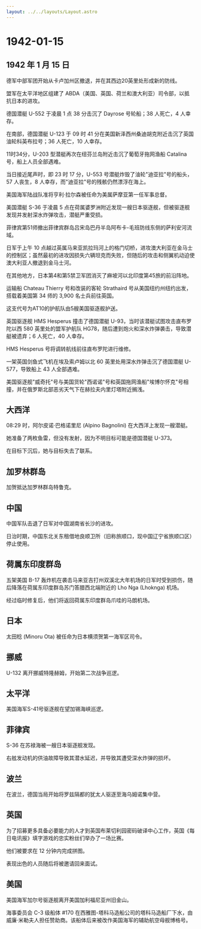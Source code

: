 ```yaml
---
layout: ../../layouts/Layout.astro
---
```


# 1942-01-15

## 1942 年 1 月 15 日

德军中部军团开始从卡卢加州区撤退，并在其西边20英里处形成新的防线。

盟军在太平洋地区组建了
ABDA（美国、英国、荷兰和澳大利亚）司令部，以抵抗日本的进攻。

德国潜艇 U-552 于凌晨 1 点 38 分击沉了 Dayrose 号轮船；38 人死亡，4
人幸存。

在南部，德国潜艇 U-123 于 09 时 41
分在美国新泽西州桑迪胡克附近击沉了英国油轮科英布拉号；36 人死亡，10
人幸存。

11时34分，U-203 型潜艇再次在纽芬兰岛附近击沉了葡萄牙拖网渔船 Catalina
号，船上人员全部遇难。

当日接近尾声时，即 23 时 17 分，U-553
号潜艇炸毁了油轮"迪亚拉"号的船头，57 人丧生，8
人幸存，而"迪亚拉"号的残骸仍然漂浮在海上。

美国海军陆战队准将亨利·拉尔森被任命为美属萨摩亚第一任军事总督。

美国潜艇 S-36 于凌晨 5
点在荷属婆罗洲附近发现一艘日本驱逐舰，但被驱逐舰发现并发射深水炸弹攻击，潜艇严重受损。

菲律宾第51师撤出菲律宾群岛吕宋岛巴丹半岛阿布卡-毛班防线东侧的萨利安河流域。

日军于上午 10
点越过英属马来亚凯拉玛河上的格门切桥，进攻澳大利亚在金马士的控制区；虽然最初的进攻因损失六辆坦克而失败，但随后的攻击和侧翼机动迫使澳大利亚人撤退到金马士河。

在其他地方，日本第4和第5禁卫军团消灭了麻坡河以北印度第45旅的前沿阵地。

运输船 Chateau Thierry 号和改装的客轮 Strathaird
号从美国纽约州纽约出发，搭载着美国第 34 师的 3,900 名士兵前往英国。

这支代号为AT10的护航队由5艘美国驱逐舰护送。

英国驱逐舰 HMS Hesperus 撞击了德国潜艇
U-93，当时该潜艇试图攻击直布罗陀以西 580 英里处的盟军护航队
HG78，随后遭到炮火和深水炸弹袭击，导致潜艇被遗弃；6 人死亡，40 人幸存。

HMS Hesperus 号将调转航线前往直布罗陀进行维修。

一架英国剑鱼式飞机在埃及索卢姆以北 60 英里处用深水炸弹击沉了德国潜艇
U-577，导致船上 43 人全部遇难。

美国驱逐舰"威奇托"号与美国货轮"西诺诺"号和英国拖网渔船"埃博尔怀克"号相撞，并在俄罗斯北部恶劣天气下在赫拉夫内里灯塔附近搁浅。

## 大西洋

08:29 时，阿尔皮诺·巴格诺里尼 (Alpino Bagnolini)
在大西洋上发现一艘潜艇。

她准备了两枚鱼雷，但没有发射，因为不明目标可能是德国潜艇 U-373。

在目标下沉后，她与目标失去了联系。

## 加罗林群岛

加贺抵达加罗林群岛特鲁克。

## 中国

中国军队击退了日军对中国湖南省长沙的进攻。

日治时期，中国东北关东租借地良顺卫所（旧称旅顺口，现中国辽宁省旅顺口区）停止使用。

## 荷属东印度群岛

五架美国 B-17
轰炸机在袭击马来亚吉打州双溪北大年机场的日军时受到损伤，随后降落在荷属东印度群岛苏门答腊西北端附近的
Lho Nga (Lhoknga) 机场。

经过临时修复后，他们将返回荷属东印度群岛爪哇的马朗机场。

## 日本

太田稔 (Minoru Ota) 被任命为日本横须贺第一海军区司令。

## 挪威

U-132 离开挪威特隆赫姆，开始第二次战争巡逻。

## 太平洋

美国海军S-41号驱逐舰在望加锡海峡巡逻。

## 菲律宾

S-36 在苏禄海被一艘日本驱逐舰发现。

右舷发动机的供油故障导致其潜水延迟，并导致其遭受深水炸弹的损坏。

## 波兰

在波兰，德国当局开始将罗兹隔都的犹太人驱逐至海乌姆诺集中营。

## 英国

为了招募更多具备必要能力的人才到英国布莱切利园密码破译中心工作，英国《每日电讯报》填字游戏的忠实粉丝们举办了一场比赛。

他们被要求在 12 分钟内完成拼图。

表现出色的人员随后将被邀请回来面试。

## 美国

美国海军加尔号驱逐舰离开美国加利福尼亚州旧金山。

海事委员会 C-3 级船体 #170
在西雅图-塔科马造船公司的塔科马造船厂下水，由威廉·米勒夫人担任赞助商。该船体后来被改作美国海军的辅助航空母舰博格号。